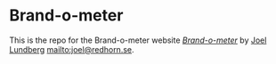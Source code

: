 # Brand-o-meter

This is the repo for the Brand-o-meter website
[*Brand-o-meter*](http://brand-o-meter.se/)
by [Joel Lundberg](http://redhorn.se) <mailto:joel@redhorn.se>.
